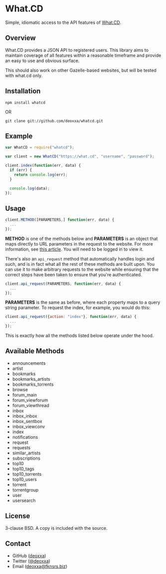 What.CD
=======

Simple, idiomatic access to the API features of [What.CD](https://what.cd/).

Overview
--------

What.CD provides a JSON API to registered users. This library aims to maintain
coverage of all features within a reasonable timeframe and provide an easy to
use and obvious surface.

This should also work on other Gazelle-based websites, but will be tested with
what.cd only.

Installation
------------

    npm install whatcd

OR

    git clone git://github.com/deoxxa/whatcd.git

Example
-------

```javascript
var WhatCD = require("whatcd");

var client = new WhatCD("https://what.cd", "username", "password");

client.index(function(err, data) {
  if (err) {
    return console.log(err);
  }

  console.log(data);
});
```

Usage
-----

```javascript
client.METHOD([PARAMETERS,] function(err, data) {
  ...
});
```

**METHOD** is one of the methods below and **PARAMETERS** is an object that maps
directly to URL parameters in the request to the website. For more information,
see [this article](https://what.cd/wiki.php?action=article&name=api). You will
need to be logged in to view it.

There's also an `api_request` method that automatically handles login and such,
and is in fact what all the rest of these methods are built upon. You can use it
to make arbitrary requests to the website while ensuring that the correct steps
have been taken to ensure that you're authenticated.

```javascript
client.api_request(PARAMETERS, function(err, data) {
  ...
});
```

**PARAMETERS** is the same as before, where each property maps to a query string
parameter. To request the index, for example, you would do this:

```javascript
client.api_request({action: "index"}, function(err, data) {
  ...
});
```

This is exactly how all the methods listed below operate under the hood.

Available Methods
-----------------

* announcements
* artist
* bookmarks
* bookmarks_artists
* bookmarks_torrents
* browse
* forum_main
* forum_viewforum
* forum_viewthread
* inbox
* inbox_inbox
* inbox_sentbox
* inbox_viewconv
* index
* notifications
* request
* requests
* similar_artists
* subscriptions
* top10
* top10_tags
* top10_torrents
* top10_users
* torrent
* torrentgroup
* user
* usersearch

License
-------

3-clause BSD. A copy is included with the source.

Contact
-------

* GitHub ([deoxxa](http://github.com/deoxxa))
* Twitter ([@deoxxa](http://twitter.com/deoxxa))
* Email ([deoxxa@fknsrs.biz](mailto:deoxxa@fknsrs.biz))
